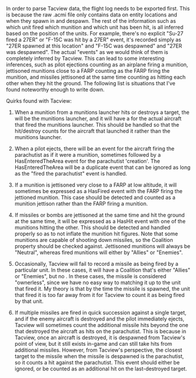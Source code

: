 In order to parse Tacview data, the flight log needs to be exported first. This is because the raw .acmi file only contains data on entity locations and when they spawn in and despawn. The rest of the information such as which unit fired which munition and which unit has been hit, is all inferred based on the position of the units. For example, there's no explicit "Su-27 fired a 27ER" or "F-15C was hit by a 27ER" event, it's recorded simply as "27ER spawned at this location" and "F-15C was despawned" and "27ER was despawned". The actual "events" as we would think of them is completely inferred by Tacview. This can lead to some interesting inferences, such as pilot ejections counting as an airplane firing a munition, jettisoned munitions close to a FARP counting as the FARP firing the munition, and missiles jettisoned at the same time counting as hitting each other when they hit the ground. The following list is situations that I've found noteworthy enough to write down.

Quirks found with Tacview:

1. When a munition from a munitions launcher hits or destroys a target, the <SecondaryObject> will be the munitions launcher, and it will have a <ParentObject> for the actual aircraft that fired the munitions launcher. This should be handled so that the hit/destroy counts for the aircraft that launched it rather than the munitions launcher.

2. When a pilot ejects, there will be an event for the aircraft firing the parachutist as if it were a munition, sometimes followed by a HasEnteredTheArea event for the parachutist 'creation'. The HasEnteredTheArea will be a duplicate event that can be ignored as long as the "fired the parachutist" event is handled.

3. If a munition is jettisoned very close to a FARP at low altitude, it will sometimes be expressed as a HasFired event with the FARP firing the jettioned munition. This case should be detected and counted as a munition jettison rather than the FARP firing a munition.

4. If missiles or bombs are jettisoned at the same time and hit the ground at the same time, it will be expressed as a HasHit event with one of the munitions hitting the other. This should be detected and handled properly so as to not inflate the munition hit figures. Note that some munitions are capable of shooting down missiles, so the Coalition property should be checked against. Jettisoned munitions will always be "Neutral", whereas fired munitions will either by "Allies" or "Enemies".

5. Occasionally, Tacview will fail to record a missile as being fired by a particular unit. In these cases, it will have a Coalition that's either "Allies" or "Enemies", but no <SecondaryObject>. In these cases, the missile is considered "ownerless", since we have no easy way to matching it up to the unit that fired it. My theory is that by the time the missile is spawned, the unit that fired it is too far away from it for Tacview to count it as being fired by that unit.

6. If multiple missiles are fired in quick succession against a single target, and if the enemy aircraft is destroyed and the pilot immediately ejects, Tacview will sometimes count the additional missile hits beyond the one that destroyed the aircraft as hits on the parachutist. This is because in Tacview, once an aircraft is destroyed, it is despawned from Tacview's point of view, but it still exists in-game and can still take hits from additional missiles. However, from Tacview's perspective, the closest target to the missile when the missile is despawned is the parachutist, so it counts a hit against the parachutist. This event should either be ignored, or be counted as an additional hit on the last-destroyed target.